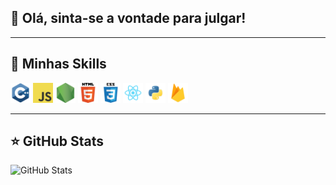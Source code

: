 ## 💜 Olá, sinta-se a vontade para julgar!

---

## 🚀 Minhas Skills

<code><img height="32" src="https://raw.githubusercontent.com/github/explore/master/topics/cpp/cpp.png" alt="C++"/></code>
<code><img height="32" src="https://raw.githubusercontent.com/github/explore/master/topics/javascript/javascript.png" alt="Javascript"/></code>
<code><img height="32" src="https://raw.githubusercontent.com/github/explore/master/topics/nodejs/nodejs.png" alt="Nodejs"/></code>
<code><img height="32" src="https://raw.githubusercontent.com/github/explore/master/topics/html/html.png" alt="HTML5"/></code>
<code><img height="32" src="https://raw.githubusercontent.com/github/explore/master/topics/css/css.png" alt="CSS"/></code>
<code><img height="32" src="https://raw.githubusercontent.com/github/explore/master/topics/react/react.png" alt="React"/></code>
<code><img height="32" src="https://raw.githubusercontent.com/github/explore/master/topics/python/python.png" alt="Python"/></code>
<code><img height="32" src="https://raw.githubusercontent.com/github/explore/master/topics/firebase/firebase.png" alt="Firebase"/></code>


---

## ⭐ GitHub Stats

![GitHub Stats](https://github-readme-stats.vercel.app/api?username=lanerson&show_icons=true)
